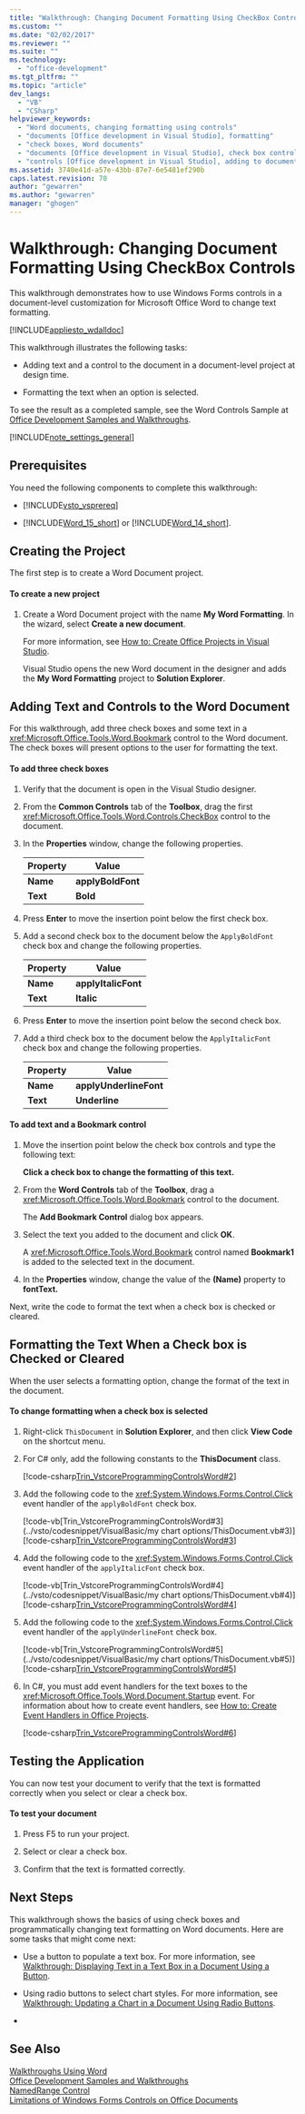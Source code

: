 ```yaml
---
title: "Walkthrough: Changing Document Formatting Using CheckBox Controls | Microsoft Docs"
ms.custom: ""
ms.date: "02/02/2017"
ms.reviewer: ""
ms.suite: ""
ms.technology: 
  - "office-development"
ms.tgt_pltfrm: ""
ms.topic: "article"
dev_langs: 
  - "VB"
  - "CSharp"
helpviewer_keywords: 
  - "Word documents, changing formatting using controls"
  - "documents [Office development in Visual Studio], formatting"
  - "check boxes, Word documents"
  - "documents [Office development in Visual Studio], check box controls"
  - "controls [Office development in Visual Studio], adding to documents"
ms.assetid: 3740e41d-a57e-43bb-87e7-6e5481ef290b
caps.latest.revision: 70
author: "gewarren"
ms.author: "gewarren"
manager: "ghogen"
---
```

# Walkthrough: Changing Document Formatting Using CheckBox Controls
  This walkthrough demonstrates how to use Windows Forms controls in a document-level customization for Microsoft Office Word to change text formatting.  
  
 [!INCLUDE[appliesto_wdalldoc](../vsto/includes/appliesto-wdalldoc-md.md)]  
  
 This walkthrough illustrates the following tasks:  
  
-   Adding text and a control to the document in a document-level project at design time.  
  
-   Formatting the text when an option is selected.  
  
 To see the result as a completed sample, see the Word Controls Sample at [Office Development Samples and Walkthroughs](../vsto/office-development-samples-and-walkthroughs.md).  
  
 [!INCLUDE[note_settings_general](../sharepoint/includes/note-settings-general-md.md)]  
  
## Prerequisites  
 You need the following components to complete this walkthrough:  
  
-   [!INCLUDE[vsto_vsprereq](../vsto/includes/vsto-vsprereq-md.md)]  
  
-   [!INCLUDE[Word_15_short](../vsto/includes/word-15-short-md.md)] or [!INCLUDE[Word_14_short](../vsto/includes/word-14-short-md.md)].  
  
## Creating the Project  
 The first step is to create a Word Document project.  
  
#### To create a new project  
  
1.  Create a Word Document project with the name **My Word Formatting**. In the wizard, select **Create a new document**.  
  
     For more information, see [How to: Create Office Projects in Visual Studio](../vsto/how-to-create-office-projects-in-visual-studio.md).  
  
     Visual Studio opens the new Word document in the designer and adds the **My Word Formatting** project to **Solution Explorer**.  
  
## Adding Text and Controls to the Word Document  
 For this walkthrough, add three check boxes and some text in a <xref:Microsoft.Office.Tools.Word.Bookmark> control to the Word document. The check boxes will present options to the user for formatting the text.  
  
#### To add three check boxes  
  
1.  Verify that the document is open in the Visual Studio designer.  
  
2.  From the **Common Controls** tab of the **Toolbox**, drag the first <xref:Microsoft.Office.Tools.Word.Controls.CheckBox> control to the document.  
  
3.  In the **Properties** window, change the following properties.  
  
    |Property|Value|  
    |--------------|-----------|  
    |**Name**|**applyBoldFont**|  
    |**Text**|**Bold**|  
  
4.  Press **Enter** to move the insertion point below the first check box.  
  
5.  Add a second check box to the document below the `ApplyBoldFont` check box and change the following properties.  
  
    |Property|Value|  
    |--------------|-----------|  
    |**Name**|**applyItalicFont**|  
    |**Text**|**Italic**|  
  
6.  Press **Enter** to move the insertion point below the second check box.  
  
7.  Add a third check box to the document below the `ApplyItalicFont` check box and change the following properties.  
  
    |Property|Value|  
    |--------------|-----------|  
    |**Name**|**applyUnderlineFont**|  
    |**Text**|**Underline**|  
  
#### To add text and a Bookmark control  
  
1.  Move the insertion point below the check box controls and type the following text:  
  
     **Click a check box to change the formatting of this text.**  
  
2.  From the **Word Controls** tab of the **Toolbox**, drag a <xref:Microsoft.Office.Tools.Word.Bookmark> control to the document.  
  
     The **Add Bookmark Control** dialog box appears.  
  
3.  Select the text you added to the document and click **OK**.  
  
     A <xref:Microsoft.Office.Tools.Word.Bookmark> control named **Bookmark1** is added to the selected text in the document.  
  
4.  In the **Properties** window, change the value of the **(Name)** property to **fontText.**  
  
 Next, write the code to format the text when a check box is checked or cleared.  
  
## Formatting the Text When a Check box is Checked or Cleared  
 When the user selects a formatting option, change the format of the text in the document.  
  
#### To change formatting when a check box is selected  
  
1.  Right-click `ThisDocument` in **Solution Explorer**, and then click **View Code** on the shortcut menu.  
  
2.  For C# only, add the following constants to the **ThisDocument** class.  
  
     [!code-csharp[Trin_VstcoreProgrammingControlsWord#2](../vsto/codesnippet/CSharp/Trin_VstcoreProgrammingControlsWordCS/ThisDocument.cs#2)]  
  
3.  Add the following code to the <xref:System.Windows.Forms.Control.Click> event handler of the `applyBoldFont` check box.  
  
     [!code-vb[Trin_VstcoreProgrammingControlsWord#3](../vsto/codesnippet/VisualBasic/my chart options/ThisDocument.vb#3)]
     [!code-csharp[Trin_VstcoreProgrammingControlsWord#3](../vsto/codesnippet/CSharp/Trin_VstcoreProgrammingControlsWordCS/ThisDocument.cs#3)]  
  
4.  Add the following code to the <xref:System.Windows.Forms.Control.Click> event handler of the `applyItalicFont` check box.  
  
     [!code-vb[Trin_VstcoreProgrammingControlsWord#4](../vsto/codesnippet/VisualBasic/my chart options/ThisDocument.vb#4)]
     [!code-csharp[Trin_VstcoreProgrammingControlsWord#4](../vsto/codesnippet/CSharp/Trin_VstcoreProgrammingControlsWordCS/ThisDocument.cs#4)]  
  
5.  Add the following code to the <xref:System.Windows.Forms.Control.Click> event handler of the `applyUnderlineFont` check box.  
  
     [!code-vb[Trin_VstcoreProgrammingControlsWord#5](../vsto/codesnippet/VisualBasic/my chart options/ThisDocument.vb#5)]
     [!code-csharp[Trin_VstcoreProgrammingControlsWord#5](../vsto/codesnippet/CSharp/Trin_VstcoreProgrammingControlsWordCS/ThisDocument.cs#5)]  
  
6.  In C#, you must add event handlers for the text boxes to the <xref:Microsoft.Office.Tools.Word.Document.Startup> event. For information about how to create event handlers, see [How to: Create Event Handlers in Office Projects](../vsto/how-to-create-event-handlers-in-office-projects.md).  
  
     [!code-csharp[Trin_VstcoreProgrammingControlsWord#6](../vsto/codesnippet/CSharp/Trin_VstcoreProgrammingControlsWordCS/ThisDocument.cs#6)]  
  
## Testing the Application  
 You can now test your document to verify that the text is formatted correctly when you select or clear a check box.  
  
#### To test your document  
  
1.  Press F5 to run your project.  
  
2.  Select or clear a check box.  
  
3.  Confirm that the text is formatted correctly.  
  
## Next Steps  
 This walkthrough shows the basics of using check boxes and programmatically changing text formatting on Word documents. Here are some tasks that might come next:  
  
-   Use a button to populate a text box. For more information, see [Walkthrough: Displaying Text in a Text Box in a Document Using a Button](../vsto/walkthrough-displaying-text-in-a-text-box-in-a-document-using-a-button.md).  
  
-   Using radio buttons to select chart styles. For more information, see [Walkthrough: Updating a Chart in a Document Using Radio Buttons](../vsto/walkthrough-updating-a-chart-in-a-document-using-radio-buttons.md).  
  
-  
  
## See Also  
 [Walkthroughs Using Word](../vsto/walkthroughs-using-word.md)   
 [Office Development Samples and Walkthroughs](../vsto/office-development-samples-and-walkthroughs.md)   
 [NamedRange Control](../vsto/namedrange-control.md)   
 [Limitations of Windows Forms Controls on Office Documents](../vsto/limitations-of-windows-forms-controls-on-office-documents.md)  
  
  